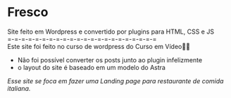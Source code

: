 # Fresco
 Site feito em Wordpress e convertido por plugins para HTML, CSS e JS <br>
=-=-=-=-=-=-=-=-=-=-=-=-=-=-=-=-=-=-=-=-=-=<br>
Este site foi feito no curso de wordpress do Curso em Vídeo🖖🤓
- Não foi possível converter os posts junto ao plugin infelizmente
- o layout do site é baseado em um modelo do Astra<br>

*Esse site se foca em fazer uma Landing page para restaurante de comida italiana.*
